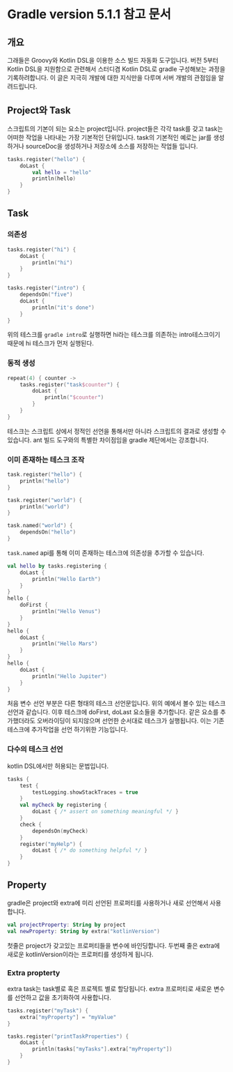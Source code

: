 # Gradle version 5.1.1 참고 문서

## 개요
그래들은 Groovy와 Kotlin DSL을 이용한 소스 빌드 자동화 도구입니다.
버전 5부터 Kotlin DSL을 지원함으로 관련해서 스터디겸 Kotlin DSL로 gradle 구성해보는 과정을 기록하려합니다.
이 글은 지극히 개발에 대한 지식만을 다루며 서버 개발의 관점임을 알려드립니다.

## Project와 Task
스크립트의 기본이 되는 요소는 project입니다. project들은 각각 task를 갖고 task는 어떠한 작업을 나타내는 가장 기본적인 단위입니다.
task의 기본적인 예로는 jar를 생성하거나 sourceDoc을 생성하거나 저장소에 소스를 저장하는 작업들 입니다.

```kotlin
tasks.register("hello") {
    doLast {
        val hello = "hello"
        println(hello)
    }
}
```

## Task 

### 의존성

```kotlin
tasks.register("hi") {
    doLast {
        println("hi")
    }
}

tasks.register("intro") {
    dependsOn("five")
    doLast {
        println("it's done")
    }
}

```

위의 테스크를 `gradle intro`로 실행하면 hi라는 테스크를 의존하는 intro테스크이기 때문에 hi 테스크가 먼저 실행된다.

### 동적 생성

```kotlin
repeat(4) { counter -> 
    tasks.register("task$counter") {
        doLast {
            println("$counter")
        }
    }
}
```

테스크는 스크립트 상에서 정적인 선언을 통해서만 아니라 스크립트의 결과로 생성할 수 있습니다.
ant 빌드 도구와의 특별한 차이점임을 gradle 제단에서는 강조합니다.

### 이미 존재하는 테스크 조작

```kotlin
task.register("hello") {
    println("hello")
}

task.register("world") {
    println("world")
}

task.named("world") {
    dependsOn("hello")
}
```

`task.named` api를 통해 이미 존재하는 테스크에 의존성을 추가할 수 있습니다.

```kotlin
val hello by tasks.registering {
    doLast {
        println("Hello Earth")
    }
}
hello {
    doFirst {
        println("Hello Venus")
    }
}
hello {
    doLast {
        println("Hello Mars")
    }
}
hello {
    doLast {
        println("Hello Jupiter")
    }
}
```

처음 변수 선언 부분은 다른 형태의 테스크 선언문입니다. 위의 예에서 볼수 있는 테스크 선언과 같습니다.
이후 테스크에 doFirst, doLast 요소들을 추가합니다. 같은 요소를 추가했더라도 오버라이딩이 되지않으며 선언한 순서대로
테스크가 실행됩니다. 이는 기존 테스크에 추가작업을 선언 하기위한 기능입니다.

### 다수의 테스크 선언

kotlin DSL에서만 허용되는 문법입니다.

```kotlin
tasks {
    test {
        testLogging.showStackTraces = true
    }
    val myCheck by registering {
        doLast { /* assert on something meaningful */ }
    }
    check {
        dependsOn(myCheck)
    }
    register("myHelp") {
        doLast { /* do something helpful */ }
    }
}
```

## Property
gradle은 project와 extra에 미리 선언된 프로퍼티를 사용하거나 새로 선언해서 사용합니다.

```kotlin
val projectProperty: String by project
val newProperty: String by extra("kotlinVersion")
```

첫줄은 project가 갖고있는 프로퍼티들을 변수에 바인딩합니다.
두번째 줄은 extra에 새로운 kotlinVersion이라는 프로퍼티를 생성하게 됩니다.

### Extra propterty
extra task는 task별로 혹은 프로젝트 별로 할당됩니다.
extra 프로퍼티로 새로운 변수를 선언하고 값을 초기화하여 사용합니다.

```kotlin
tasks.register("myTask") {
    extra["myProperty"] = "myValue"
}

tasks.register("printTaskProperties") {
    doLast {
        println(tasks["myTasks"].extra["myProperty"])
    }
}
```
